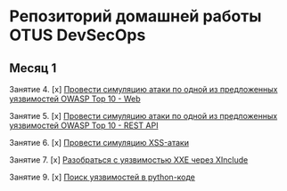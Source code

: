 # Репозиторий домашней работы OTUS DevSecOps

## Месяц 1
Занятие 4. [x] [Провести симуляцию атаки по одной из предложенных уязвимостей OWASP Top 10 - Web](month-01/04-owasp-top-10-web)

Занятие 5. [x] [Провести симуляцию атаки по одной из предложенных уязвимостей OWASP Top 10 - REST API](month-01/05-owasp-restapi)

Занятие 6. [x] [Провести симуляцию XSS-атаки](month-01/06-xss)

Занятие 7. [x] [Разобраться с уязвимостью XXE через XInclude](month-01/07-xinclude)

Занятие 9. [x] [Поиск уязвимостей в python-коде](month-01/09-python-vuln)